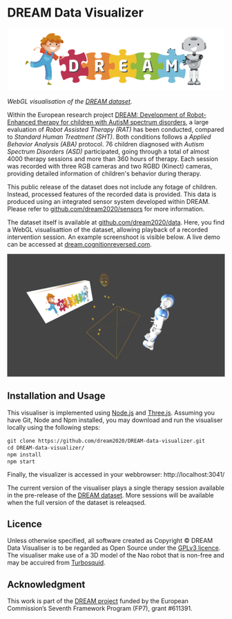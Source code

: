 # DREAM Data Visualizer

![DREAM Logo](public/images/dream.png)

_WebGL visualisation of the [DREAM dataset](https://github.com/dream2020/data)._

Within the European research project [DREAM: Development of Robot-Enhanced therapy for children with AutisM spectrum disorders](http://www.dream2020.eu), a large evaluation of _Robot Assisted Therapy (RAT)_ has been conducted, compared to _Standard Human Treatment (SHT)_. Both conditions follows a _Applied Behavior Analysis (ABA)_ protocol. 76 children diagnosed with _Autism Spectrum Disorders (ASD)_ participated, going through a total of almost 4000 therapy sessions and more than 360 hours of therapy. Each session was recorded with three RGB cameras and two RGBD (Kinect) cameras, providing detailed information of children's behavior during therapy. 

This public release of the dataset does not include any fotage of children. Instead, processed features of the recorded data is provided. This data is produced using an integrated sensor system developed within DREAM. Please refer to [github.com/dream2020/sensors](https://github.com/dream2020/sensors) for more information.  

The dataset itself is available at [github.com/dream2020/data](https://github.com/dream2020/data). Here, you find a WebGL visualisattion of the dataset, allowing playback of a recorded intervention session. An example screenshoot is visible below. A live demo can be accessed at [dream.cognitionreversed.com](http://dream.cognitionreversed.com).

![Example screenshoot](public/images/0000189.png)

## Installation and Usage

This visualiser is implemented using [Node.js](https://nodejs.org/en/) and [Three.js](https://threejs.org/). Assuming you have Git, Node and Npm installed, you may download and run the visualiser locally using the following steps:

~~~~
git clone https://github.com/dream2020/DREAM-data-visualizer.git
cd DREAM-data-visualizer/
npm install
npm start
~~~~

Finally, the visualizer is accessed in your webbrowser: http://localhost:3041/

The current version of the visualiser plays a single therapy session available in the pre-release of the [DREAM dataset](https://github.com/dream2020/data). More sessions will be available when the full version of the dataset is releaqsed.

## Licence

Unless otherwise specified, all software created as Copyright &copy; DREAM Data Visualiser is to be regarded as Open Source under the [GPLv3 licence](https://www.gnu.org/licenses/gpl.txt). The visualiser make use of a 3D model of the Nao robot that is non-free and may be accuired from [Turbosquid](https://www.turbosquid.com/3d-model/nao-robot).

## Acknowledgment

This work is part of the [DREAM project](http://www.dream2020.eu) funded by the European Commission’s Seventh Framework Program (FP7), grant #611391.
